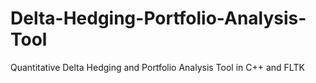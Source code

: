 # Delta-Hedging-Portfolio-Analysis-Tool
Quantitative Delta Hedging and Portfolio Analysis Tool in C++ and FLTK

